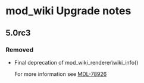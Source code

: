 # mod_wiki Upgrade notes

## 5.0rc3

### Removed

- Final deprecation of mod_wiki_renderer\wiki_info()

  For more information see [MDL-78926](https://tracker.moodle.org/browse/MDL-78926)
